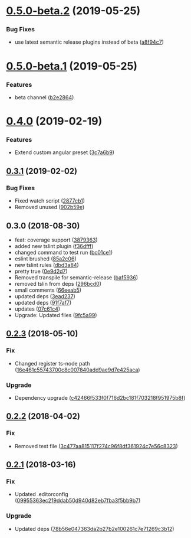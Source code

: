 # [0.5.0-beta.2](https://github.com/unlight/node-package-starter/compare/v0.5.0-beta.1@beta...v0.5.0-beta.2@beta) (2019-05-25)


### Bug Fixes

* use latest semantic release plugins instead of beta ([a8f94c7](https://github.com/unlight/node-package-starter/commit/a8f94c7))

# [0.5.0-beta.1](https://github.com/unlight/node-package-starter/compare/v0.4.1...v0.5.0-beta.1@beta) (2019-05-25)


### Features

* beta channel ([b2e2864](https://github.com/unlight/node-package-starter/commit/b2e2864))

# [0.4.0](https://github.com/unlight/node-package-starter/compare/v0.3.1...v0.4.0) (2019-02-19)


### Features

* Extend custom angular preset ([3c7a6b9](https://github.com/unlight/node-package-starter/commit/3c7a6b9))

## [0.3.1](https://github.com/unlight/node-package-starter/compare/v0.3.0...v0.3.1) (2019-02-02)


### Bug Fixes

* Fixed watch script ([2877cb1](https://github.com/unlight/node-package-starter/commit/2877cb1))
* Removed unused ([902b59e](https://github.com/unlight/node-package-starter/commit/902b59e))

## 0.3.0 (2018-08-30)

* feat: coverage support ([3879363](https://github.com/unlight/node-package-starter/commit/3879363))
* added new tslint plugin ([f36dfff](https://github.com/unlight/node-package-starter/commit/f36dfff))
* changed command to test run ([bc01ce1](https://github.com/unlight/node-package-starter/commit/bc01ce1))
* eslint brushed ([85a2c06](https://github.com/unlight/node-package-starter/commit/85a2c06))
* new tslint rules ([dbd3a84](https://github.com/unlight/node-package-starter/commit/dbd3a84))
* pretty true ([0e9d2d7](https://github.com/unlight/node-package-starter/commit/0e9d2d7))
* Removed transpile for semantic-release ([baf5936](https://github.com/unlight/node-package-starter/commit/baf5936))
* removed tslin from deps ([296bcd0](https://github.com/unlight/node-package-starter/commit/296bcd0))
* small comments ([66eeab5](https://github.com/unlight/node-package-starter/commit/66eeab5))
* updated deps ([3ead237](https://github.com/unlight/node-package-starter/commit/3ead237))
* updated deps ([91f7af7](https://github.com/unlight/node-package-starter/commit/91f7af7))
* updates ([07c61c4](https://github.com/unlight/node-package-starter/commit/07c61c4))
* Upgrade: Updated files ([9fc5a99](https://github.com/unlight/node-package-starter/commit/9fc5a99))

<a name="0.2.3"></a>
## [0.2.3](https://github.com/unlight/node-package-starter/compare/v0.2.2...v0.2.3) (2018-05-10)


### Fix

* Changed register ts-node path ([16e461c55743700c8c007840add9ae9d7e425aca](https://github.com/unlight/node-package-starter/commit/16e461c55743700c8c007840add9ae9d7e425aca))

### Upgrade

* Dependency upgrade ([c42466f533f0f716d2bc181f703218f951975b8f](https://github.com/unlight/node-package-starter/commit/c42466f533f0f716d2bc181f703218f951975b8f))

<a name="0.2.2"></a>
## [0.2.2](https://github.com/unlight/node-package-starter/compare/v0.2.1...v0.2.2) (2018-04-02)


### Fix

* Removed test file ([3c477aa815117f274c96f8df361924c7e56c8323](https://github.com/unlight/node-package-starter/commit/3c477aa815117f274c96f8df361924c7e56c8323))

<a name="0.2.1"></a>
## [0.2.1](https://github.com/unlight/node-package-starter/compare/v0.2.0...v0.2.1) (2018-03-16)


### Fix

* Updated .editorconfig ([09955363ec219ddab50d940d82eb7fba3f5bb9b7](https://github.com/unlight/node-package-starter/commit/09955363ec219ddab50d940d82eb7fba3f5bb9b7))

### Upgrade

* Updated deps ([78b56e047363da2b27b2e100261c7e71269c3b12](https://github.com/unlight/node-package-starter/commit/78b56e047363da2b27b2e100261c7e71269c3b12))
